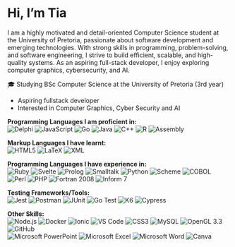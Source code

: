 # Hi, I’m Tia  
I am a highly motivated and detail-oriented Computer Science student at the University of Pretoria, passionate about software development and emerging technologies. With strong skills in programming, problem-solving, and software engineering, I strive to build efficient, scalable, and high-quality systems. As an aspiring full-stack developer, I enjoy exploring computer graphics, cybersecurity, and AI.
  
🎓 Studying BSc Computer Science at the University of Pretoria (3rd year)
- Aspiring fullstack developer
- Interested in Computer Graphics, Cyber Security and AI

**Programming Languages I am proficient in:**  
![Delphi](https://img.shields.io/badge/Delphi-EE1F35?style=for-the-badge&logo=delphi&logoColor=white) ![JavaScript](https://img.shields.io/badge/JavaScript-F7DF1E?style=for-the-badge&logo=javascript&logoColor=black) ![Go](https://img.shields.io/badge/Go-00ADD8?style=for-the-badge&logo=go&logoColor=white) ![Java](https://img.shields.io/badge/Java-007396?style=for-the-badge&logo=java&logoColor=white) ![C++](https://img.shields.io/badge/C++-00599C?style=for-the-badge&logo=c%2B%2B&logoColor=white) ![R](https://img.shields.io/badge/R-276DC3?style=for-the-badge&logo=r&logoColor=white) ![Assembly](https://img.shields.io/badge/Assembly-8E05C2?style=for-the-badge&logo=assemblyscript&logoColor=white) 
  
**Markup Languages I have learnt:**  
![HTML5](https://img.shields.io/badge/HTML5-E34F26?style=for-the-badge&logo=html5&logoColor=white) ![LaTeX](https://img.shields.io/badge/LaTeX-008080?style=for-the-badge&logo=latex&logoColor=white) ![XML](https://img.shields.io/badge/XML-000000?style=for-the-badge&logo=xml&logoColor=white)  

**Programming Languages I have experience in:**  
![Ruby](https://img.shields.io/badge/Ruby-CC342D?style=for-the-badge&logo=ruby&logoColor=white) ![Svelte](https://img.shields.io/badge/Svelte-FF3E00?style=for-the-badge&logo=svelte&logoColor=white) ![Prolog](https://img.shields.io/badge/Prolog-FF6C00?style=for-the-badge&logo=swi-prolog&logoColor=white) ![Smalltalk](https://img.shields.io/badge/Smalltalk-596706?style=for-the-badge&logoColor=white) ![Python](https://img.shields.io/badge/Python-3776AB?style=for-the-badge&logo=python&logoColor=white) ![Scheme](https://img.shields.io/badge/Scheme-3C5DAA?style=for-the-badge&logo=racket&logoColor=white) ![COBOL](https://img.shields.io/badge/COBOL-004B99?style=for-the-badge&logo=cobol&logoColor=white) ![Perl](https://img.shields.io/badge/perl-39457E?style=for-the-badge&logo=perl&logoColor=white) ![PHP](https://img.shields.io/badge/PHP-777BB4?style=for-the-badge&logo=php&logoColor=white) ![Fortran 2008](https://img.shields.io/badge/Fortran_2008-734F96?style=for-the-badge&logo=fortran&logoColor=white)  ![Inform 7](https://img.shields.io/badge/Inform_7-6D1E7F?style=for-the-badge)  

**Testing Frameworks/Tools:**   
![Jest](https://img.shields.io/badge/Jest-C21325?style=for-the-badge&logo=jest&logoColor=white) ![Postman](https://img.shields.io/badge/Postman-FF6C37?style=for-the-badge&logo=postman&logoColor=white) ![JUnit](https://img.shields.io/badge/JUnit-25A162?style=for-the-badge&logo=junit5&logoColor=white)  ![Go Test](https://img.shields.io/badge/Go_Test-00ADD8?style=for-the-badge&logo=go&logoColor=white) ![K6](https://img.shields.io/badge/k6-7D64FF?style=for-the-badge&logo=k6&logoColor=white) ![Cypress](https://img.shields.io/badge/Cypress-17202C?style=for-the-badge&logo=cypress&logoColor=white)   
  
**Other Skills:**  
![Node.js](https://img.shields.io/badge/Node.js-339933?style=for-the-badge&logo=nodedotjs&logoColor=white) ![Docker](https://img.shields.io/badge/Docker-2496ED?style=for-the-badge&logo=docker&logoColor=white) ![Ionic](https://img.shields.io/badge/Ionic-3880FF?style=for-the-badge&logo=ionic&logoColor=white) ![VS Code](https://img.shields.io/badge/VS_Code-007ACC?style=for-the-badge&logo=visual-studio-code&logoColor=white)  ![CSS3](https://img.shields.io/badge/CSS3-1572B6?style=for-the-badge&logo=css3&logoColor=white) ![MySQL](https://img.shields.io/badge/MySQL-4479A1?style=for-the-badge&logo=mysql&logoColor=white) ![OpenGL 3.3](https://img.shields.io/badge/OpenGL_3.3-5586A4?style=for-the-badge&logo=opengl&logoColor=white) ![GitHub](https://img.shields.io/badge/GitHub-181717?style=for-the-badge&logo=github&logoColor=white)  
![Microsoft PowerPoint](https://img.shields.io/badge/Microsoft_PowerPoint-B7472A?style=for-the-badge&logo=microsoft-powerpoint&logoColor=white) ![Microsoft Excel](https://img.shields.io/badge/Microsoft_Excel-217346?style=for-the-badge&logo=microsoft-excel&logoColor=white) ![Microsoft Word](https://img.shields.io/badge/Microsoft_Word-2B579A?style=for-the-badge&logo=microsoft-word&logoColor=white) ![Canva](https://img.shields.io/badge/Canva-00C4CC?style=for-the-badge&logo=canva&logoColor=white)

<!---
Tia-H/Tia-H is a ✨ special ✨ repository because its `README.md` (this file) appears on your GitHub profile.
You can click the Preview link to take a look at your changes.
--->
